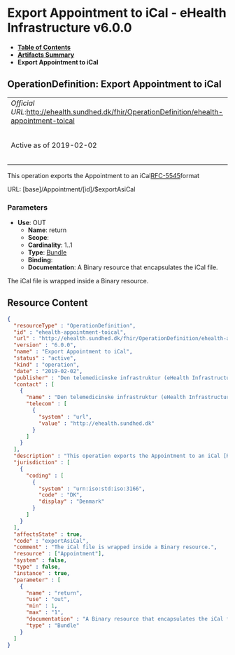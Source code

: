 # Export Appointment to iCal - eHealth Infrastructure v6.0.0

* [**Table of Contents**](toc.md)
* [**Artifacts Summary**](artifacts.md)
* **Export Appointment to iCal**

## OperationDefinition: Export Appointment to iCal 

| | |
| :--- | :--- |
| *Official URL*:http://ehealth.sundhed.dk/fhir/OperationDefinition/ehealth-appointment-toical | *Version*:6.0.0 |
| Active as of 2019-02-02 | *Computable Name*:Export Appointment to iCal |

 
This operation exports the Appointment to an iCal[RFC-5545](https://tools.ietf.org/html/rfc5545)format 

URL: [base]/Appointment/[id]/$exportAsiCal

### Parameters

* **Use**: OUT
  * **Name**: return
  * **Scope**: 
  * **Cardinality**: 1..1
  * **Type**: [Bundle](http://hl7.org/fhir/R4/bundle.html)
  * **Binding**: 
  * **Documentation**: A Binary resource that encapsulates the iCal file.

The iCal file is wrapped inside a Binary resource.



## Resource Content

```json
{
  "resourceType" : "OperationDefinition",
  "id" : "ehealth-appointment-toical",
  "url" : "http://ehealth.sundhed.dk/fhir/OperationDefinition/ehealth-appointment-toical",
  "version" : "6.0.0",
  "name" : "Export Appointment to iCal",
  "status" : "active",
  "kind" : "operation",
  "date" : "2019-02-02",
  "publisher" : "Den telemedicinske infrastruktur (eHealth Infrastructure)",
  "contact" : [
    {
      "name" : "Den telemedicinske infrastruktur (eHealth Infrastructure)",
      "telecom" : [
        {
          "system" : "url",
          "value" : "http://ehealth.sundhed.dk"
        }
      ]
    }
  ],
  "description" : "This operation exports the Appointment to an iCal [RFC-5545](https://tools.ietf.org/html/rfc5545) format",
  "jurisdiction" : [
    {
      "coding" : [
        {
          "system" : "urn:iso:std:iso:3166",
          "code" : "DK",
          "display" : "Denmark"
        }
      ]
    }
  ],
  "affectsState" : true,
  "code" : "exportAsiCal",
  "comment" : "The iCal file is wrapped inside a Binary resource.",
  "resource" : ["Appointment"],
  "system" : false,
  "type" : false,
  "instance" : true,
  "parameter" : [
    {
      "name" : "return",
      "use" : "out",
      "min" : 1,
      "max" : "1",
      "documentation" : "A Binary resource that encapsulates the iCal file. ",
      "type" : "Bundle"
    }
  ]
}

```
